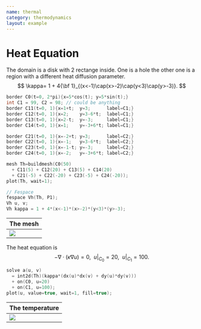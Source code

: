 ```yaml
---
name: thermal
category: thermodynamics
layout: example
---
```


# Heat Equation
The domain is a disk with 2 rectange inside. One is a hole the other one is a region with a different heat diffusion parameter.
$$
\kappa= 1 + 4{\bf 1}_{(x<-1)\cap(x>-2)\cap(y<3)\cap(y>-3)}.
$$
~~~c++
border C0(t=0, 2*pi){x=5*cos(t); y=5*sin(t);}
int C1 = 99, C2 = 98; // could be anything
border C11(t=0, 1){x=1+t;  y=3;      label=C1;}
border C12(t=0, 1){x=2;    y=3-6*t;  label=C1;}
border C13(t=0, 1){x=2-t;  y=-3;     label=C1;}
border C14(t=0, 1){x=1;    y=-3+6*t; label=C1;}

border C21(t=0, 1){x=-2+t; y=3;      label=C2;}
border C22(t=0, 1){x=-1;   y=3-6*t;  label=C2;}
border C23(t=0, 1){x=-1-t; y=-3;     label=C2;}
border C24(t=0, 1){x=-2;   y=-3+6*t; label=C2;}

mesh Th=buildmesh(C0(50)
  + C11(5) + C12(20) + C13(5) + C14(20)
  + C21(-5) + C22(-20) + C23(-5) + C24(-20));
plot(Th, wait=1);

// Fespace
fespace Vh(Th, P1);
Vh u, v;
Vh kappa = 1 + 4*(x<-1)*(x>-2)*(y<3)*(y>-3);
~~~

| The mesh   |
| ---------- |
| ![][_mesh] |

The heat equation is
$$
-\nabla\cdot(\kappa\nabla u)=0,~~u|_{C_0}=20,~~u|_{C_1}=100.
$$
~~~c++
solve a(u, v)
  = int2d(Th)(kappa*(dx(u)*dx(v) + dy(u)*dy(v)))
  + on(C0, u=20)
  + on(C1, u=100);
plot(u, value=true, wait=1, fill=true);
~~~

| The temperature |
| --------------- |
| ![][_solution]  |

[_mesh]: https://raw.githubusercontent.com/phtournier/ffmdtest/refs/heads/main/md/figures/thermal/mesh.png

[_solution]: https://raw.githubusercontent.com/phtournier/ffmdtest/refs/heads/main/md/figures/thermal/solution.png
